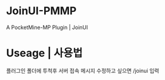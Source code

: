 # JoinUI-PMMP
A PocketMine-MP Plugin | JoinUI

# Useage | 사용법

플러그인 폴더에 투척후 서버 접속
메시지 수정하고 싶으면 /joinui 입력
